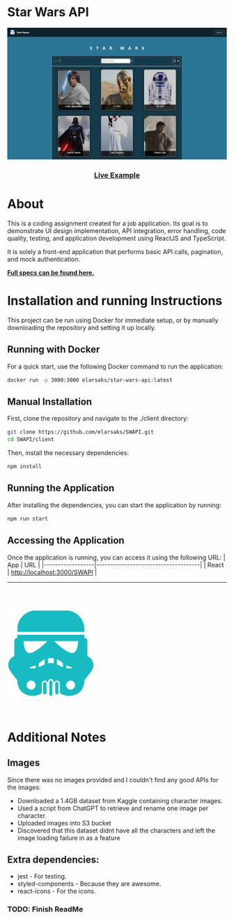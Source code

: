 # Star Wars API

[![Live Example](https://raw.githubusercontent.com/elarsaks/SWAPI/main/docs/Screenshot.png)](https://elarsaks.github.io/SWAPI/)

<h3 align="center">
  <a href="https://elarsaks.github.io/SWAPI/">Live Example</a>
</h3>

# About

This is a coding assignment created for a job application. Its goal is to demonstrate UI design implementation, API integration, error handling, code quality, testing, and application development using ReactJS and TypeScript.

It is solely a front-end application that performs basic API calls, pagination, and mock authentication.

<b><a href="https://github.com/elarsaks/SWAPI/blob/main/docs/specs.pdf"> Full specs can be found here.</a></b>

# Installation and running Instructions

This project can be run using Docker for immediate setup, or by manually downloading the repository and setting it up locally.

## Running with Docker

For a quick start, use the following Docker command to run the application:

```bash
docker run -p 3000:3000 elarsaks/star-wars-api:latest
```

## Manual Installation

First, clone the repository and navigate to the ./client directory:

```bash
git clone https://github.com/elarsaks/SWAPI.git
cd SWAPI/client
```

Then, install the necessary dependencies:

```bash
npm install
```

## Running the Application

After installing the dependencies, you can start the application by running:

```bash
npm run start
```

## Accessing the Application

Once the application is running, you can access it using the following URL:
| App | URL |
|------------------|-------------------------------------|
| React | [http://localhost:3000/SWAPI](http://localhost:3000/SWAPI) |

---

<br><br>

<img src="https://raw.githubusercontent.com/elarsaks/SWAPI/main/client/public/logo.png" alt="Placeholder" title="Placeholder Image" width="200" height="200"/>
<br><br><br>

# Additional Notes

## Images

Since there was no images provided and I couldn't find any good APIs for the images:

- Downloaded a 1.4GB dataset from Kaggle containing character images.
- Used a script from ChatGPT to retrieve and rename one image per character.
- Uploaded images into S3 bucket
- Discovered that this dataset didnt have all the characters and left the image loading failure in as a feature

## Extra dependencies:

- jest - For testing.
- styled-components - Because they are awesome.
- react-icons - For the icons.
  <br>

### TODO: Finish ReadMe
